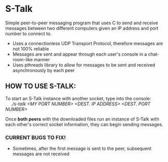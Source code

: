 # S-Talk

Simple peer-to-peer messaging program that uses C to send and receive messages between two different computers given an IP address and port number to connect to. <br>

* Uses a connectionless UDP Transport Protocol, therefore messages are not 100% reliable
* Messages are sent and appear through each user's console in a chat-room-like manner
* Uses pthreads library to allow for messages to be sent and received asynchronously by each peer

## HOW TO USE S-TALK:
To start an S-Talk instance with another socket, type into the console: <br>
&emsp; *./s-talk \<MY PORT NUMBER\> \<DEST. IP ADDRESS\> \<DEST. PORT NUMBER\>* 

Once **both peers** with the downloaded files run an instance of S-Talk with each other's correct socket information, 
they can begin sending messages.

### CURRENT BUGS TO FIX!
* Sometimes, after the first message is sent to the peer, subsequent messages are not received 
